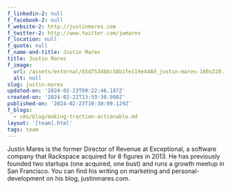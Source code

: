 ```yaml
---
f_linkedin-2: null
f_facebook-2: null
f_website-2: http://justinmares.com
f_twitter-2: http://www.twitter.com/jwmares
f_location: null
f_quote: null
f_name-and-title: Justin Mares
title: Justin Mares
f_image:
  url: /assets/external/65d7534bbc58b1fe119e448d_justin-mares-180x220.jpeg
  alt: null
slug: justin-mares
updated-on: '2024-02-23T09:22:46.187Z'
created-on: '2024-02-22T13:59:39.998Z'
published-on: '2024-02-23T10:30:09.129Z'
f_blogs:
  - cms/blog/making-traction-actionable.md
layout: '[team].html'
tags: team
---
```


Justin Mares is the former Director of Revenue at Exceptional, a software company that Rackspace acquired for 8 figures in 2013. He has previously founded two startups (one acquired, one bust) and runs a growth meetup in San Francisco. You can find his writing on marketing and personal-development on his blog, justinmares.com.
